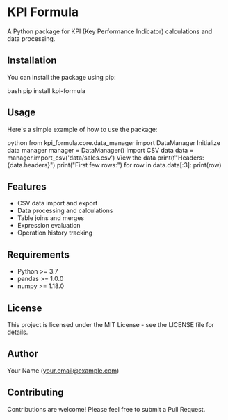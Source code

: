 # KPI Formula

A Python package for KPI (Key Performance Indicator) calculations and data processing.

## Installation

You can install the package using pip:

bash
pip install kpi-formula


## Usage

Here's a simple example of how to use the package:

python
from kpi_formula.core.data_manager import DataManager
Initialize data manager
manager = DataManager()
Import CSV data
data = manager.import_csv('data/sales.csv')
View the data
print(f"Headers: {data.headers}")
print("First few rows:")
for row in data.data[:3]:
print(row)


## Features

- CSV data import and export
- Data processing and calculations
- Table joins and merges
- Expression evaluation
- Operation history tracking

## Requirements

- Python >= 3.7
- pandas >= 1.0.0
- numpy >= 1.18.0

## License

This project is licensed under the MIT License - see the LICENSE file for details.

## Author

Your Name (your.email@example.com)

## Contributing

Contributions are welcome! Please feel free to submit a Pull Request.